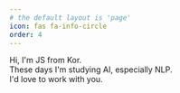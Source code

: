 ```yaml
---
# the default layout is 'page'
icon: fas fa-info-circle
order: 4
---
```


Hi, I'm JS from Kor. <br>
These days I'm studying AI, especially NLP. <br>
I'd love to work with you.
